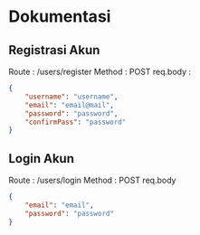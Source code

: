 # Dokumentasi 

## Registrasi Akun
Route : /users/register 
Method : POST
req.body :
```json
{
    "username": "username",
    "email": "email@mail",
    "password": "password",
    "confirmPass": "password"
}
```

## Login Akun
Route : /users/login
Method : POST
req.body
```json
{
    "email": "email",
    "password": "password"
}
```
